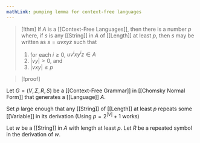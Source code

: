```yaml
---
mathLink: pumping lemma for context-free languages
---
```

>[!thm]
>If $A$ is a [[Context-Free Languages]], then there is a number $p$ where, if $s$ is any [[String]] in $A$ of [[Length]] at least $p$, then $s$ may be written as $s=uvxyz$ such that 
>1. for each $i≥0$, $uv^{i}xy^{i}z\in A$
>2. $|vy|>0$, and
>3. $|vxy|≤p$

>[!proof]

Let $G=(V,\Sigma,R,S)$ be a [[Context-Free Grammar]] in [[Chomsky Normal Form]] that generates a [[Language]] $A$. 

Set $p$ large enough that any [[String]] of [[Length]] at least $p$ repeats some [[Variable]] in its derivation (Using $p=2^{|V|}+1$ works)

Let $w$ be a [[String]] in $A$ with length at least $p$. Let $R$ be a repeated symbol in the derivation of $w$. 